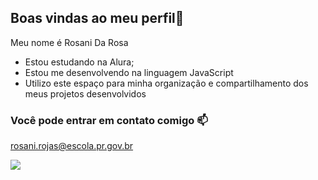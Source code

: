 ## Boas vindas ao meu perfil👋

Meu nome é Rosani Da Rosa

- Estou estudando na Alura;
- Estou me desenvolvendo na linguagem JavaScript
- Utilizo este espaço para minha organização e compartilhamento dos meus projetos desenvolvidos

### Você pode entrar em contato comigo 📫

rosani.rojas@escola.pr.gov.br



![](https://media.tenor.com/_sgkrtK484sAAAAj/mickey-mouse-horror.gif)
